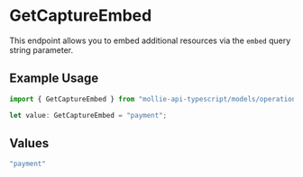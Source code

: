 # GetCaptureEmbed

This endpoint allows you to embed additional resources via the
`embed` query string parameter.

## Example Usage

```typescript
import { GetCaptureEmbed } from "mollie-api-typescript/models/operations";

let value: GetCaptureEmbed = "payment";
```

## Values

```typescript
"payment"
```